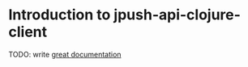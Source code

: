 # Introduction to jpush-api-clojure-client

TODO: write [great documentation](http://jacobian.org/writing/great-documentation/what-to-write/)
